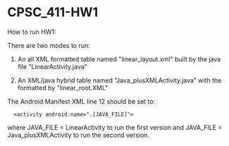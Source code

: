 # CPSC_411-HW1
How to run HW1:

There are two modes to run:

1. An all XML formatted table named "linear_layout.xml" built by the java file "LinearActivity.java"

2. An XML/java hybrid table named "Java_plusXMLActivity.java" with the formatted by "linear_root.XML"

The Android Manifest XML line 12 should be set to: 
      
      <activity android:name=".[JAVA_FILE]"> 
      
where JAVA_FILE = LinearActivity to run the first version and JAVA_FILE = Java_plusXMLActivity to run the second version.
      
      
